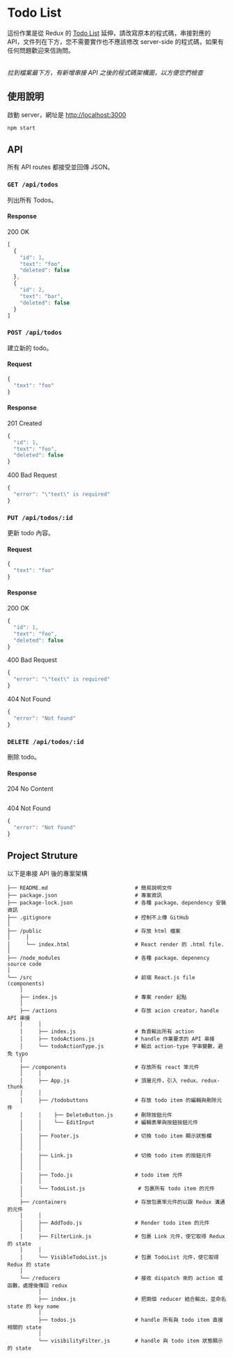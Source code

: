 # Todo List

這份作業是從 Redux 的 [Todo List](https://redux.js.org/basics/example) 延伸，請改寫原本的程式碼，串接對應的 API，文件列在下方，您不需要實作也不應該修改 server-side 的程式碼，如果有任何問題歡迎來信詢問。<br><br>

*拉到檔案最下方，有新增串接 API 之後的程式碼架構圖，以方便您們檢查*

## 使用說明

啟動 server，網址是 <http://localhost:3000>

```sh
npm start
```

## API

所有 API routes 都接受並回傳 JSON。

### `GET /api/todos`

列出所有 Todos。

#### Response

200 OK

```js
[
  {
    "id": 1,
    "text": "foo",
    "deleted": false
  },
  {
    "id": 2,
    "text": "bar",
    "deleted": false
  }
]
```

### `POST /api/todos`

建立新的 todo。

#### Request

```js
{
  "text": "foo"
}
```

#### Response

201 Created

```js
{
  "id": 1,
  "text": "foo",
  "deleted": false
}
```

400 Bad Request

```js
{
  "error": "\"text\" is required"
}
```

### `PUT /api/todos/:id`

更新 todo 內容。

#### Request

```js
{
  "text": "foo"
}
```

#### Response

200 OK

```js
{
  "id": 1,
  "text": "foo",
  "deleted": false
}
```

400 Bad Request

```js
{
  "error": "\"text\" is required"
}
```

404 Not Found

```js
{
  "error": "Not found"
}
```

### `DELETE /api/todos/:id`

刪除 todo。

#### Response

204 No Content

```
```

404 Not Found

```js
{
  "error": "Not found"
}
```
## Project Struture

以下是串接 API 後的專案架構<br>

```
├── README.md                            # 簡易說明文件
├── package.json                         # 專案資訊
├── package-lock.json                    # 各種 package、dependency 安裝資訊
├── .gitignore                           # 控制不上傳 GitHub
│
├── /public                              # 存放 html 檔案
│     │
│     └── index.html                     # React render 的 .html file.
│
├── /node_modules                        # 各種 package、depenency source code
│
└── /src                                 # 前端 React.js file (components)
    │
    ├── index.js                         # 專案 render 起點
    │
    ├── /actions                         # 存放 acion creator，handle API 串接
    │     │
    │     ├── index.js                   # 負責輸出所有 action
    │     ├── todoActions.js             # handle 作業要求的 API 串接
    │     └── todoActionType.js          # 輸出 action-type 字串變數，避免 typo
    │
    ├── /components                      # 存放所有 react 笨元件
    │     │
    │     ├── App.js                     # 頂層元件，引入 redux、redux-thunk
    │     │                            
    │     ├── /todobuttons               # 存放 todo item 的編輯與刪除元件
    │     │    ├── DeleteButton.js       # 刪除按鈕元件
    │     │    └── EditInput             # 編輯表單與按鈕按鈕元件
    │     │     
    │     ├── Footer.js                  # 切換 todo item 顯示狀態欄
    │     │
    │     │
    │     ├── Link.js                    # 切換 todo item 的按鈕元件
    │     │
    │     │
    │     ├── Todo.js                    # todo item 元件
    │     │
    │     └── TodoList.js                 # 包裹所有 todo item 的元件
    │     
    ├── /containers                      # 存放包裹笨元件的以跟 Redux 溝通的元件  
    │     │
    │     ├── AddTodo.js                 # Render todo item 的元件
    │     │
    │     ├── FilterLink.js              # 包裹 Link 元件，使它取得 Redux 的 state
    │     │
    │     └── VisibleTodoList.js         # 包裹 TodoList 元件，使它取得 Redux 的 state
    │
    └── /reducers                        # 接收 dispatch 來的 action 或函數，處理後傳回 redux   
          │
          ├── index.js                   # 把兩個 reducer 結合輸出，並命名 state 的 key name
          │
          ├── todos.js                   # handle 所有與 todo item 直接相關的 state
          │
          └── visibilityFilter.js        # handle 與 todo item 狀態顯示的 state
```
